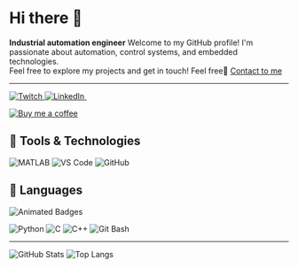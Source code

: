 # Hi there 👋
**Industrial automation engineer**
Welcome to my GitHub profile! I'm passionate about automation, control systems, and embedded technologies.  
Feel free to explore my projects and get in touch! Feel free🌱
[Contact to me](mailto:ozgaapawell@gmail.com)
<!--
**0ZGAnetwork/0ZGAnetwork** is a ✨ _special_ ✨ repository because its `README.md` (this file) appears on your GitHub profile.**
-->
___
<p align="left">
  <a href="https://www.twitch.tv/0zga">
    <img src="https://img.shields.io/badge/Twitch-%239146FF?style=for-the-badge&logo=twitch&logoColor=white" alt="Twitch" />
  </a>
  <a href="[https://linkedin.com/in/yourprofile](https://www.linkedin.com/in/paweł-ozga-903a7230a/)">
    <img src="https://img.shields.io/badge/LinkedIn-%230077B5?style=for-the-badge&logo=linkedin&logoColor=white" alt="LinkedIn" />
  </a>
  <a href="">
    <img scr="" />
  </a>
  
</p>

<a href="https://ko-fi.com/yourname">
  <img src="https://ko-fi.com/img/githubbutton_sm.svg" alt="Buy me a coffee" />
</a>


## 🔧 Tools & Technologies
![MATLAB](https://img.shields.io/badge/MATLAB-0076A8?style=for-the-badge&logo=mathworks&logoColor=white) 
![VS Code](https://img.shields.io/badge/VS%20Code-007ACC?style=for-the-badge&logo=visual-studio-code&logoColor=white)
![GitHub](https://img.shields.io/badge/GitHub-181717?style=for-the-badge&logo=github&logoColor=white)
## 🔧 Languages
![Animated Badges](https://yourgiflink.com/animated_badges.gif)

![Python](https://img.shields.io/badge/Python-3670A0?style=for-the-badge&logo=python&logoColor=ffdd54) ![C](https://img.shields.io/badge/C-00599C?style=for-the-badge&logo=c&logoColor=white)
 ![C++](https://img.shields.io/badge/C++-00599C?style=for-the-badge&logo=cplusplus&logoColor=white) ![Git Bash](https://img.shields.io/badge/Git_Bash-0E1111?style=for-the-badge&logo=git&logoColor=white)


---

![GitHub Stats](https://github-readme-stats.vercel.app/api?username=0ZGAnetwork&show_icons=true&theme=transparent)
![Top Langs](https://github-readme-stats.vercel.app/api/top-langs/?username=0ZGAnetwork&layout=compact&theme=transparent)
